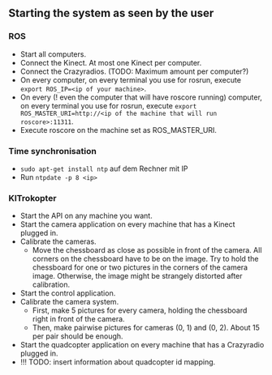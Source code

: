 Starting the system as seen by the user
---------------------------------------

### ROS

* Start all computers.
* Connect the Kinect. At most one Kinect per computer.
* Connect the Crazyradios. (TODO: Maximum amount per computer?)
* On every computer, on every terminal you use for rosrun, execute `export ROS_IP=<ip of your machine>`.
* On every (! even the computer that will have roscore running) computer, on every terminal you use for rosrun, execute `export ROS_MASTER_URI=http://<ip of the machine that will run roscore>:11311`.
* Execute roscore on the machine set as ROS_MASTER_URI.

### Time synchronisation
* `sudo apt-get install ntp` auf dem Rechner mit IP <ip>
* Run `ntpdate -p 8 <ip>`

### KITrokopter

* Start the API on any machine you want.
* Start the camera application on every machine that has a Kinect plugged in.
* Calibrate the cameras.
  * Move the chessboard as close as possible in front of the camera. All corners on the chessboard have to be on the image. Try to hold the chessboard for one or two pictures in the corners of the camera image. Otherwise, the image might be strangely distorted after calibration.
* Start the control application.
* Calibrate the camera system.
  * First, make 5 pictures for every camera, holding the chessboard right in front of the camera.
  * Then, make pairwise pictures for cameras (0, 1) and (0, 2). About 15 per pair should be enough.
* Start the quadcopter application on every machine that has a Crazyradio plugged in.
* !!! TODO: insert information about quadcopter id mapping.
